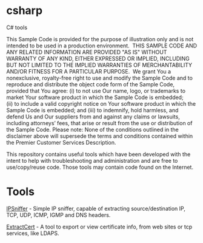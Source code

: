 # csharp
C# tools

This Sample Code is provided for the purpose of illustration only and is not intended to be used in a production environment.  THIS SAMPLE CODE AND ANY RELATED INFORMATION ARE PROVIDED "AS IS" WITHOUT WARRANTY OF ANY KIND, EITHER EXPRESSED OR IMPLIED, INCLUDING BUT NOT LIMITED TO THE IMPLIED WARRANTIES OF MERCHANTABILITY AND/OR FITNESS FOR A PARTICULAR PURPOSE.  We grant You a nonexclusive, royalty-free right to use and modify the Sample Code and to reproduce and distribute the object code form of the Sample Code, provided that You agree: (i) to not use Our name, logo, or trademarks to market Your software product in which the Sample Code is embedded; (ii) to include a valid copyright notice on Your software product in which the Sample Code is embedded; and (iii) to indemnify, hold harmless, and defend Us and Our suppliers from and against any claims or lawsuits, including attorneys’ fees, that arise or result from the use or distribution of the Sample Code.
Please note: None of the conditions outlined in the disclaimer above will supersede the terms and conditions contained within the Premier Customer Services Description.

This repository contains useful tools which have been developed with the intent to help with troubleshooting and administration and are free to use/copy/reuse code. Those tools may contain code found on the Internet.

# Tools
[IPSniffer](https://github.com/mvaferreira/csharp/tree/master/IPSniffer/IPSniffer/bin/x64/Release) - Simple IP sniffer, capable of extracting source/destination IP, TCP, UDP, ICMP, IGMP and DNS headers.

[ExtractCert](https://github.com/mvaferreira/csharp/tree/master/ExtractCert/ExtractCert/bin/x64/Release) - A tool to export or view certificate info, from web sites or tcp services, like LDAPS.
